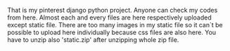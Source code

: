 That is my pinterest django python project.
Anyone can check my codes from here.
Almost each and every files are here respectively uploaded except static file.
There are too many images in my static file so it can`t be possible to upload here individually because css files are also here.
You have to unzip also 'static.zip' after unzipping whole zip file.
